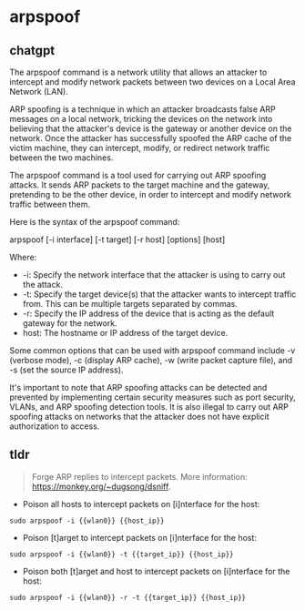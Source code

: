 # arpspoof 
## chatgpt 
The arpspoof command is a network utility that allows an attacker to intercept and modify network packets between two devices on a Local Area Network (LAN). 

ARP spoofing is a technique in which an attacker broadcasts false ARP messages on a local network, tricking the devices on the network into believing that the attacker's device is the gateway or another device on the network. Once the attacker has successfully spoofed the ARP cache of the victim machine, they can intercept, modify, or redirect network traffic between the two machines.

The arpspoof command is a tool used for carrying out ARP spoofing attacks. It sends ARP packets to the target machine and the gateway, pretending to be the other device, in order to intercept and modify network traffic between them.

Here is the syntax of the arpspoof command:

arpspoof [-i interface] [-t target] [-r host] [options] [host]

Where:

- -i: Specify the network interface that the attacker is using to carry out the attack.
- -t: Specify the target device(s) that the attacker wants to intercept traffic from. This can be multiple targets separated by commas.
- -r: Specify the IP address of the device that is acting as the default gateway for the network.
- host: The hostname or IP address of the target device.

Some common options that can be used with arpspoof command include -v (verbose mode), -c (display ARP cache), -w (write packet capture file), and -s (set the source IP address).

It's important to note that ARP spoofing attacks can be detected and prevented by implementing certain security measures such as port security, VLANs, and ARP spoofing detection tools. It is also illegal to carry out ARP spoofing attacks on networks that the attacker does not have explicit authorization to access. 

## tldr 
 
> Forge ARP replies to intercept packets.
> More information: <https://monkey.org/~dugsong/dsniff>.

- Poison all hosts to intercept packets on [i]nterface for the host:

`sudo arpspoof -i {{wlan0}} {{host_ip}}`

- Poison [t]arget to intercept packets on [i]nterface for the host:

`sudo arpspoof -i {{wlan0}} -t {{target_ip}} {{host_ip}}`

- Poison both [t]arget and host to intercept packets on [i]nterface for the host:

`sudo arpspoof -i {{wlan0}} -r -t {{target_ip}} {{host_ip}}`
